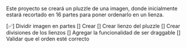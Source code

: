 Este proyecto se creará un pluzzle de una imagen, donde inicialmente estará recortado en 16 partes para poner ordenarlo en un lienza.

[✅] Dividir imagen en partes
[] Crear
[] Crear lienzo del pluzzle
[] Crear divisiones de los lienzos
[] Agregar la funcionalidad de ser draggable
[] Validar que el orden esté correcto
